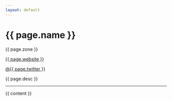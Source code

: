 ```yaml
---
layout: default
---
```

<h1>{{ page.name }}</h1>
<p>
 {{ page.zone }}

 <a href="http://{{ page.website }}">{{ page.website }}</a>

 <a href="https://twitter.com/@{{ page.twitter }}">@{{ page.twitter }}</a>
</p>

<p>
{{ page.desc }}
</p>

---

{{ content }}
